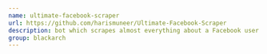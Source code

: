 ```yaml
---
name: ultimate-facebook-scraper
url: https://github.com/harismuneer/Ultimate-Facebook-Scraper
description: bot which scrapes almost everything about a Facebook user's profile. URL : https://github.com/harismuneer/Ultimate-Facebook-Scraper Groups : blackarch blackarch-social blackarch-recon
group: blackarch
---
```

